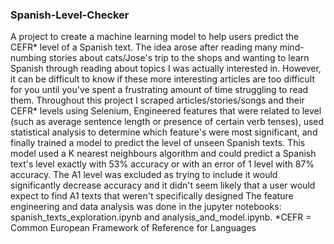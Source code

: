 ### Spanish-Level-Checker
A project to create a machine learning model to help users predict the CEFR* level of a Spanish text.
The idea arose after reading many mind-numbing stories about cats/Jose's trip to the shops and wanting to learn Spanish through reading about topics I was actually interested in. However, it can be difficult to know if these more interesting articles are too difficult for you until you've spent a frustrating amount of time struggling to read them.
Throughout this project I scraped articles/stories/songs and their CEFR* levels using Selenium, Engineered features that were related to level (such as average sentence length or presence of certain verb tenses), used statistical analysis to determine which feature's were most significant, and finally trained a model to predict the level of unseen Spanish texts. This model used a K nearest neighbours algorithm and could predict a Spanish text's level exactly with 53% accuracy or with an error of 1 level with 87% accuracy. The A1 level was excluded as trying to include it would significantly decrease accuracy and it didn't seem likely that a user would expect to find A1 texts that weren't specifically designed
The feature engineering and data analysis was done in the jupyter notebooks: spanish_texts_exploration.ipynb and analysis_and_model.ipynb.
*CEFR = Common European Framework of Reference for Languages
